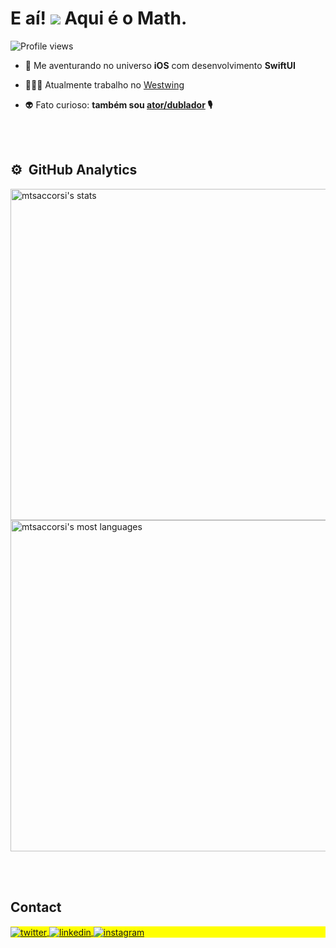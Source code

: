 <h1 align="left">E aí! <img src="https://media.tenor.com/SNL9_xhZl9oAAAAi/waving-hand-joypixels.gif"> Aqui é o Math.</h1>
<p align="left"> <img src="https://komarev.com/ghpvc/?username=mtsaccorsi&color=yellow" alt="Profile views" /> </p>

- 🚀 Me aventurando no universo **iOS** com desenvolvimento **SwiftUI**

- 👨🏻‍💻 Atualmente trabalho no [Westwing](https://www.linkedin.com/company/westwing-brasil/)

- 👽 Fato curioso: **também sou [ator/dublador](https://vimeo.com/mtsaccorsi) 🎙**

<!--
<br><br>
## 🛠 &nbsp;Tech Stack
![JavaScript](https://img.shields.io/badge/-JavaScript-05122A?style=flat&logo=javascript)&nbsp;
![Node.js](https://img.shields.io/badge/-Node.js-05122A?style=flat&logo=node.js)&nbsp;
![HTML](https://img.shields.io/badge/-HTML-05122A?style=flat&logo=HTML5)&nbsp;
![CSS](https://img.shields.io/badge/-CSS-05122A?style=flat&logo=CSS3&logoColor=1572B6)&nbsp;
![React](https://img.shields.io/badge/-React-05122A?style=flat&logo=react)&nbsp;
![Git](https://img.shields.io/badge/-Git-05122A?style=flat&logo=git)&nbsp;
![GitHub](https://img.shields.io/badge/-GitHub-05122A?style=flat&logo=github)&nbsp;
![Markdown](https://img.shields.io/badge/-Markdown-05122A?style=flat&logo=markdown)&nbsp;
![Visual Studio Code](https://img.shields.io/badge/-Visual%20Studio%20Code-05122A?style=flat&logo=visual-studio-code&logoColor=007ACC)&nbsp;
![PostgreSQL](https://img.shields.io/badge/-PostgreSQL-05122A?style=flat&logo=postgresql)&nbsp;
![SQLite](https://img.shields.io/badge/-SQLite-05122A?style=flat&logo=sqlite)&nbsp;
-->

<br><br>
## ⚙️ &nbsp;GitHub Analytics
<p align="left">
<img width="530em" src="https://github-readme-stats.vercel.app/api?username=mtsaccorsi&show_icons=true&theme=vision-friendly-dark" alt="mtsaccorsi's stats"/>
<img width="530em" src="https://github-readme-stats.vercel.app/api/top-langs/?username=mtsaccorsi&layout=compact&theme=vision-friendly-dark" alt="mtsaccorsi's most languages"/>
</p>

<br><br>

## Contact

<p align="left" style="background:yellow">
<a href="https://twitter.com/mtsaccorsi" target="_blank">
  <img align="center" src="https://img.shields.io/badge/-mtsaccorsi-05122A?style=flat&logo=twitter" alt="twitter"/>  
</a>
<a href="https://linkedin.com/in/mtsaccorsi" target="_blank">
  <img align="center" src="https://img.shields.io/badge/-mtsaccorsi-05122A?style=flat&logo=linkedin" alt="linkedin"/>
</a>
<a href="https://instagram.com/mtsaccorsi" target="_blank">
 <img align="center" src="https://img.shields.io/badge/-mtsaccorsi-05122A?style=flat&logo=instagram" alt="instagram"/>
</a>
</p>

<!--
<img width="490em" src="https://github-readme-twitter-gazf.vercel.app/api?id=mtsaccorsi&layout=wide&show_reply=off&show_retweet=off" />
**mtsaccorsi/mtsaccorsi** is a ✨ _special_ ✨ repository because its `README.md` (this file) appears on your GitHub profile.
Here are some ideas to get you started:
- 🔭 I’m currently working on ...
- 🌱 I’m currently learning ...
- 👯 I’m looking to collaborate on ...
- 🤔 I’m looking for help with ...
- 💬 Ask me about ...
- 📫 How to reach me: ...
- 😄 Pronouns: ...
- ⚡ Fun fact: ...
-->
